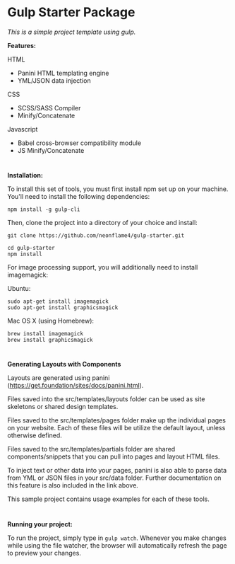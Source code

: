 # Gulp Starter Package

_This is a simple project template using gulp._

**Features:**

HTML
* Panini HTML templating engine
* YML/JSON data injection

CSS
* SCSS/SASS Compiler
* Minify/Concatenate

Javascript
* Babel cross-browser compatibility module
* JS Minify/Concatenate

#
**Installation:**

To install this set of tools, you must first install npm set up on your machine.  You'll need to install the following dependencies:

`npm install -g gulp-cli`

Then, clone the project into a directory of your choice and install:

```
git clone https://github.com/neonflame4/gulp-starter.git

cd gulp-starter
npm install
```


For image processing support, you will additionally need to install imagemagick:

Ubuntu:
```
sudo apt-get install imagemagick
sudo apt-get install graphicsmagick
```

Mac OS X (using Homebrew):
``` 
brew install imagemagick
brew install graphicsmagick
```

#
**Generating Layouts with Components**

Layouts are generated using panini (https://get.foundation/sites/docs/panini.html).

Files saved into the src/templates/layouts folder can be used as site skeletons or shared design templates.

Files saved to the src/templates/pages folder make up the individual pages on your website.  Each of these files will be utilize the default layout, unless otherwise defined.

Files saved to the src/templates/partials folder are shared components/snippets that you can pull into pages and layout HTML files.

To inject text or other data into your pages, panini is also able to parse data from YML or JSON files in your src/data folder.  Further documentation on this feature is also included in the link above.

This sample project contains usage examples for each of these tools.



#
**Running your project:**

To run the project, simply type in `gulp watch`. Whenever you make changes while using the file watcher, the browser will automatically refresh the page to preview your changes.
